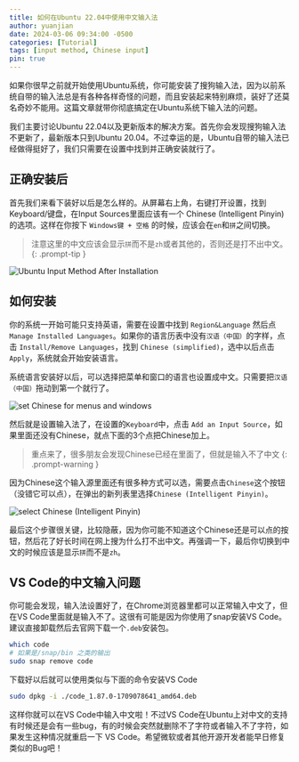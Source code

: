 ```yaml
---
title: 如何在Ubuntu 22.04中使用中文输入法
author: yuanjian
date: 2024-03-06 09:34:00 -0500
categories: [Tutorial]
tags: [input method, Chinese input]
pin: true
---
```


如果你很早之前就开始使用Ubuntu系统，你可能安装了搜狗输入法，因为以前系统自带的输入法总是有各种各样奇怪的问题，而且安装起来特别麻烦，装好了还莫名奇妙不能用。这篇文章就带你彻底搞定在Ubuntu系统下输入法的问题。

我们主要讨论Ubuntu 22.04以及更新版本的解决方案。首先你会发现搜狗输入法不更新了，最新版本只到Ubuntu 20.04。不过幸运的是，Ubuntu自带的输入法已经做得挺好了，我们只需要在设置中找到并正确安装就行了。

## 正确安装后

首先我们来看下装好以后是怎么样的。从屏幕右上角，右键打开设置，找到Keyboard/键盘，在Input Sources里面应该有一个 Chinese (Intelligent Pinyin)的选项。这样在你按下 `Windows键 + 空格` 的时候，应该会在`en`和`拼`之间切换。

> 注意这里的中文应该会显示`拼`而不是`zh`或者其他的，否则还是打不出中文。
{: .prompt-tip }

![Ubuntu Input Method After Installation](https://i.ibb.co/Kqs0w0j/2024-03-06-12-12-Ubuntu-Input.png)

## 如何安装

你的系统一开始可能只支持英语，需要在设置中找到 `Region&Language` 然后点 `Manage Installed Languages`。如果你的语言历表中没有`汉语（中国）`的字样，点击 `Install/Remove Languages`，找到 `Chinese (simplified)`，选中以后点击 `Apply`，系统就会开始安装语言。

系统语言安装好以后，可以选择把菜单和窗口的语言也设置成中文。只需要把`汉语（中国）`拖动到第一个就行了。

![set Chinese for menus and windows](https://i.ibb.co/1QJmvSD/2024-03-06-12-25-menu-chinese.png)

然后就是设置输入法了，在设置的`Keyboard`中，点击 `Add an Input Source`，如果里面还没有Chinese，就点下面的3个点把Chinese加上。

> 重点来了，很多朋友会发现Chinese已经在里面了，但就是输入不了中文
{: .prompt-warning }

因为Chinese这个输入源里面还有很多种方式可以选，需要点击`Chinese`这个按钮（没错它可以点），在弹出的新列表里选择`Chinese (Intelligent Pinyin)`。

![select Chinese (Intelligent Pinyin)](https://i.ibb.co/PCJd6Rb/2024-03-06-12-34-Select-Chinese.png)

最后这个步骤很关键，比较隐蔽，因为你可能不知道这个Chinese还是可以点的按钮，然后花了好长时间在网上搜为什么打不出中文。再强调一下，最后你切换到中文的时候应该是显示`拼`而不是`zh`。

## VS Code的中文输入问题

你可能会发现，输入法设置好了，在Chrome浏览器里都可以正常输入中文了，但在VS Code里面就是输入不了。这很有可能是因为你使用了snap安装VS Code。建议直接卸载然后去官网下载一个`.deb`安装包。

```bash
which code
# 如果是/snap/bin 之类的输出
sudo snap remove code
```

下载好以后就可以使用类似与下面的命令安装VS Code

```bash
sudo dpkg -i ./code_1.87.0-1709078641_amd64.deb
```

这样你就可以在VS Code中输入中文啦！不过VS Code在Ubuntu上对中文的支持有时候还是会有一些bug，有的时候会突然就删除不了字符或者输入不了字符，如果发生这种情况就重启一下 VS Code。希望微软或者其他开源开发者能早日修复类似的Bug吧！